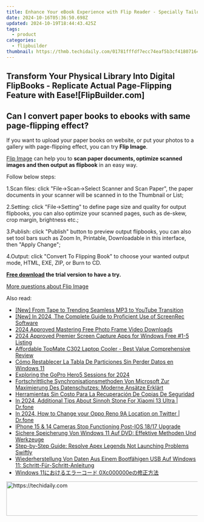 ```yaml
---
title: Enhance Your eBook Experience with Flip Reader - Specially Tailored for .fbr and .zip Files | Built Using FlipBuilder Tools
date: 2024-10-16T05:36:50.698Z
updated: 2024-10-19T18:44:43.425Z
tags:
  - product
categories:
  - flipbuilder
thumbnail: https://thmb.techidaily.com/01781fffdf7ecc74eaf5b3cf4180716493ded8344db51bb91021cea7376b2f5b.jpg
---
```


## Transform Your Physical Library Into Digital FlipBooks - Replicate Actual Page-Flipping Feature with Ease![FlipBuilder.com]

## Can I convert paper books to ebooks with same page-flipping effect?

If you want to upload your paper books on website, or put your photos to a gallery with page-flipping effect, you can try **Flip Image**. 

[Flip Image](https://tools.techidaily.com/flipbuilder/products/) can help you to **scan paper documents, optimize scanned images and then output as flipbook** in an easy way.

Follow below steps:

1.Scan files: click "File->Scan->Select Scanner and Scan Paper", the paper documents in your scanner will be scanned in to the Thumbnail or List;

2.Setting: click "File->Setting" to define page size and quality for output flipbooks, you can also optimize your scanned pages, such as de-skew, crop margin, brightness etc.;

3.Publish: click "Publish" button to preview output flipbooks, you can also set tool bars such as Zoom In, Printable, Downloadable in this interface, then "Apply Change";

4.Output: click "Convert To Flipping Book" to choose your wanted output mode, HTML, EXE, ZIP, or Burn to CD.

**[Free download](https://tools.techidaily.com/flipbuilder/products/) the trial version to have a try.** 

[More questions about Flip Image](https://tools.techidaily.com/flipbuilder/products/)

<ins class="adsbygoogle"
     style="display:block"
     data-ad-format="autorelaxed"
     data-ad-client="ca-pub-7571918770474297"
     data-ad-slot="1223367746"></ins>

<ins class="adsbygoogle"
     style="display:block"
     data-ad-client="ca-pub-7571918770474297"
     data-ad-slot="8358498916"
     data-ad-format="auto"
     data-full-width-responsive="true"></ins>

<span class="atpl-alsoreadstyle">Also read:</span>
<div><ul>
<li><a href="https://youtube-webster.techidaily.com/rom-tape-to-trending-seamless-mp3-to-youtube-transition/"><u>[New] From Tape to Trending Seamless MP3 to YouTube Transition</u></a></li>
<li><a href="https://digital-screen-recording.techidaily.com/new-in-2024-the-complete-guide-to-proficient-use-of-screenrec-software/"><u>[New] In 2024, The Complete Guide to Proficient Use of ScreenRec Software</u></a></li>
<li><a href="https://extra-approaches.techidaily.com/2024-approved-mastering-free-photo-frame-video-downloads/"><u>2024 Approved Mastering Free Photo Frame Video Downloads</u></a></li>
<li><a href="https://extra-approaches.techidaily.com/2024-approved-premier-screen-capture-apps-for-windows-free-1-5-listing/"><u>2024 Approved Premier Screen Capture Apps for Windows Free #1-5 Listing</u></a></li>
<li><a href="https://buynow-info.techidaily.com/affordable-topmate-c302-laptop-cooler-best-value-comprehensive-review/"><u>Affordable TopMate C302 Laptop Cooler - Best Value Comprehensive Review</u></a></li>
<li><a href="https://win-docs.techidaily.com/como-restablecer-la-tabla-de-particiones-sin-perder-datos-en-windows-11/"><u>Cómo Restablecer La Tabla De Particiones Sin Perder Datos en Windows 11</u></a></li>
<li><a href="https://fox-http.techidaily.com/exploring-the-gopro-hero5-sessions-for-2024/"><u>Exploring the GoPro Hero5 Sessions for 2024</u></a></li>
<li><a href="https://win-docs.techidaily.com/fortschrittliche-synchronisationsmethoden-von-microsoft-zur-maximierung-des-datenschutzes-moderne-ansatze-erklart/"><u>Fortschrittliche Synchronisationsmethoden Von Microsoft Zur Maximierung Des Datenschutzes: Moderne Ansätze Erklärt</u></a></li>
<li><a href="https://win-docs.techidaily.com/herramientas-sin-costo-para-la-recuperacion-de-copias-de-seguridad/"><u>Herramientas Sin Costo Para La Recuperación De Copias De Seguridad</u></a></li>
<li><a href="https://change-location.techidaily.com/in-2024-additional-tips-about-sinnoh-stone-for-xiaomi-13-ultra-drfone-by-drfone-virtual-android/"><u>In 2024, Additional Tips About Sinnoh Stone For Xiaomi 13 Ultra | Dr.fone</u></a></li>
<li><a href="https://location-social.techidaily.com/in-2024-how-to-change-your-oppo-reno-9a-location-on-twitter-drfone-by-drfone-virtual-android/"><u>In 2024, How to Change your Oppo Reno 9A Location on Twitter | Dr.fone</u></a></li>
<li><a href="https://win-docs.techidaily.com/iphone-15-and-14-cameras-stop-functioning-post-ios-1817-upgrade/"><u>IPhone 15 & 14 Cameras Stop Functioning Post-IOS 18/17 Upgrade</u></a></li>
<li><a href="https://win-docs.techidaily.com/sichere-speicherung-von-windows-11-auf-dvd-effektive-methoden-und-werkzeuge/"><u>Sichere Speicherung Von Windows 11 Auf DVD: Effektive Methoden Und Werkzeuge</u></a></li>
<li><a href="https://win-able.techidaily.com/step-by-step-guide-resolve-apex-legends-not-launching-problems-swiftly/"><u>Step-by-Step Guide: Resolve Apex Legends Not Launching Problems Swiftly</u></a></li>
<li><a href="https://win-docs.techidaily.com/wiederherstellung-von-daten-aus-einem-bootfahigen-usb-auf-windows-11-schritt-fur-schritt-anleitung/"><u>Wiederherstellung Von Daten Aus Einem Bootfähigen USB Auf Windows 11: Schritt-Für-Schritt-Anleitung</u></a></li>
<li><a href="https://win-docs.techidaily.com/1728481233814-windows-11-0xc000000e/"><u>Windows 11におけるエラーコード 0Xc000000eの修正方法</u></a></li>
</ul></div>

<!-- affiliate ads begin -->
<a href="https://aligracehair.sjv.io/c/5597632/1880960/19272" target="_top" id="1880960">
  <img src="//a.impactradius-go.com/display-ad/19272-1880960" border="0" alt="https://techidaily.com" width="728" height="90"/>
</a>
<img height="0" width="0" src="https://aligracehair.sjv.io/i/5597632/1880960/19272" style="position:absolute;visibility:hidden;" border="0" />
<!-- affiliate ads end -->

